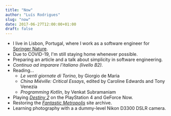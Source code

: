 ```yaml
---
title: "Now"
author: "Luís Rodrigues"
slug: "now"
date: 2017-06-27T12:00:00+01:00
draft: false
---
```


* I live in Lisbon, Portugal, where I work as a software engineer for [Springer Nature](https://www.springernature.com/gp).
* Due to COVID-19, I'm still staying home whenever possible.
* Preparing an article and a talk about simplicity in software engineering.
* _Continuo ad imparare l'italiano (livello B2)._
* Reading...
  * _Le venti giornate di Torino_, by Giorgio de Maria
  * _China Miéville: Critical Essays_, edited by Caroline Edwards and Tony Venezia
  * _Programming Kotlin_, by Venkat Subramaniam
* Playing [_Destiny 2_](https://www.destinythegame.com) on the PlayStation 4 and GeForce Now.
* Restoring the [_Fantastic Metropolis_](https://fantasticmetropolis.com/) site archive.
* Learning photography with a a dummy-level Nikon D3300 DSLR camera.
